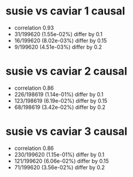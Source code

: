# susie vs caviar  1 causal

- correlation 0.93
- 31/199620 (1.55e-02%) differ by 0.1
- 16/199620 (8.02e-03%) differ by 0.15
- 9/199620 (4.51e-03%) differ by 0.2


# susie vs caviar  2 causal

- correlation 0.86
- 226/198619 (1.14e-01%) differ by 0.1
- 123/198619 (6.19e-02%) differ by 0.15
- 68/198619 (3.42e-02%) differ by 0.2


# susie vs caviar  3 causal

- correlation 0.86
- 230/199620 (1.15e-01%) differ by 0.1
- 121/199620 (6.06e-02%) differ by 0.15
- 71/199620 (3.56e-02%) differ by 0.2


